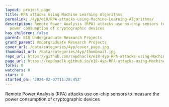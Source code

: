 ```yaml
---
layout: project_page
title: RPA attacks using Machine Learning Algorithms
permalink: /4yp/e18/RPA-attacks-using-Machine-Learning-Algorithms/
description: Remote Power Analysis (RPA) attacks use on-chip sensors to measure the
  power consumption of cryptographic devices
has_children: false
parent: E18 Undergraduate Research Projects
grand_parent: Undergraduate Research Projects
cover_url: /data/categories/4yp/cover_page.jpg
thumbnail_url: /data/categories/4yp/thumbnail.jpg
repo_url: https://github.com/cepdnaclk/e18-4yp-RPA-attacks-using-Machine-Learning-Algorithms
page_url: https://cepdnaclk.github.io/e18-4yp-RPA-attacks-using-Machine-Learning-Algorithms
forks: 0
watchers: 0
stars: 0
started_on: '2024-02-07T11:28:45Z'
---
```


Remote Power Analysis (RPA) attacks use on-chip sensors to measure the power consumption of cryptographic devices